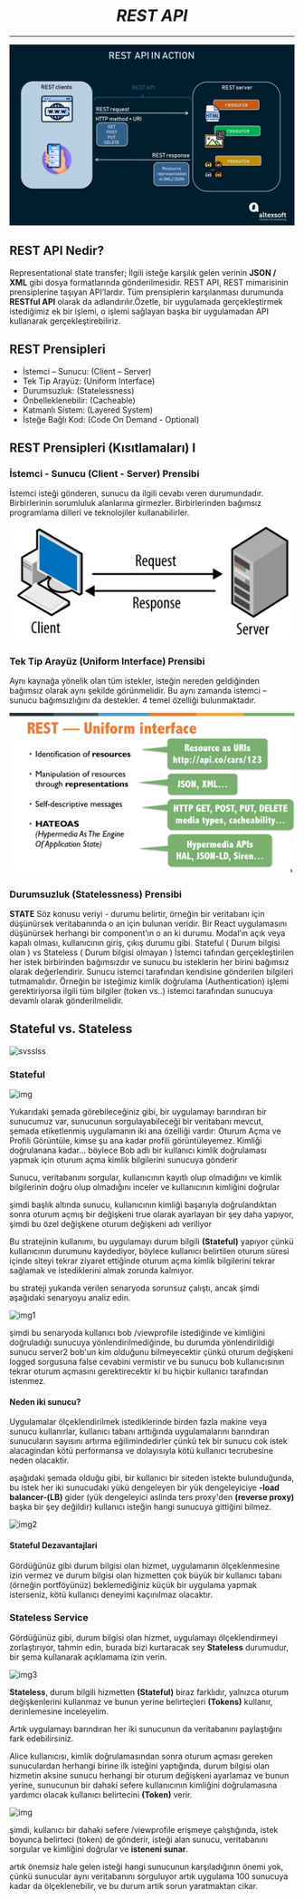 <div align="center"> 

# ***REST API*** 
</div>

****

![REST](https://raw.githubusercontent.com/Kodluyoruz/taskforce/main/rest-api/rest-api-nedir/figures/RestApi.png)

## REST API Nedir?
Representational state transfer; İlgili isteğe karşılık gelen verinin **JSON / XML** gibi dosya formatlarında gönderilmesidir. REST API, REST mimarisinin prensiplerine taşıyan API’lardır. Tüm prensiplerin karşılanması durumunda **RESTful API** olarak da adlandırılır.Özetle, bir uygulamada gerçekleştirmek istediğimiz ek bir işlemi, o işlemi sağlayan başka bir uygulamadan API kullanarak gerçekleştirebiliriz.

## REST Prensipleri
- İstemci – Sunucu: (Client – Server)
- Tek Tip Arayüz: (Uniform Interface)
- Durumsuzluk: (Statelessness)
- Önbelleklenebilir: (Cacheable)
- Katmanlı Sistem: (Layered System)
- İsteğe Bağlı Kod: (Code On Demand - Optional)

## REST Prensipleri (Kısıtlamaları) I
### İstemci - Sunucu (Client - Server) Prensibi
İstemci isteği gönderen, sunucu da ilgili cevabı veren durumundadır. Birbirlerinin sorumluluk alanlarına girmezler. Birbirlerinden bağımsız programlama dilleri ve teknolojiler kullanabilirler.

![Restrict](https://raw.githubusercontent.com/Kodluyoruz/taskforce/main/rest-api/rest-prensipleri-I/figures/ReqRes.png)

### Tek Tip Arayüz (Uniform Interface) Prensibi
Aynı kaynağa yönelik olan tüm istekler, isteğin nereden geldiğinden bağımsız olarak aynı şekilde görünmelidir. Bu aynı zamanda istemci – sunucu bağımsızlığını da destekler. 4 temel özelliği bulunmaktadır.

![HATEOAS](https://raw.githubusercontent.com/Kodluyoruz/taskforce/main/rest-api/rest-prensipleri-I/figures/UniformInterface.jpg)

### Durumsuzluk (Statelessness) Prensibi
**STATE**
Söz konusu veriyi - durumu belirtir, örneğin bir veritabanı için düşünürsek veritabanında o an için bulunan veridir. Bir React uygulamasını düşünürsek herhangi bir component’ın o an ki durumu. Modal’ın açık veya kapalı olması, kullanıcının giriş, çıkış durumu gibi.
Stateful ( Durum bilgisi olan ) vs Stateless ( Durum bilgisi olmayan ) İstemci tafından gerçekleştirilen her istek birbirinden bağımsızdır ve sunucu bu isteklerin her birini bağımsız olarak değerlendirir. Sunucu istemci tarafından kendisine gönderilen bilgileri tutmamalıdır. Örneğin bir isteğimiz kimlik doğrulama (Authentication) işlemi gerektiriyorsa ilgili tüm bilgiler (token vs..) istemci tarafından sunucuya devamlı olarak gönderilmelidir.

## Stateful vs. Stateless 

![svsslss](https://miro.medium.com/max/720/1*K7FV2rNNzX8AkYkNOOd6qg.webp)

### Stateful
![img](https://miro.medium.com/max/640/1*FGQUrDQYQpoNXc5TWCG17Q.webp)

Yukarıdaki şemada görebileceğiniz gibi, bir uygulamayı barındıran bir sunucumuz var, sunucunun sorgulayabileceği bir veritabanı mevcut, şemada etiketlenmiş uygulamanın iki ana özelliği vardır: Oturum Açma ve Profili Görüntüle, kimse şu ana kadar profili görüntüleyemez. Kimliği doğrulanana kadar... böylece Bob adlı bir kullanıcı kimlik doğrulaması yapmak için oturum açma kimlik bilgilerini sunucuya gönderir

Sunucu, veritabanını sorgular, kullanıcının kayıtlı olup olmadığını ve kimlik bilgilerinin doğru olup olmadığını inceler ve kullanıcının kimliğini doğrular

şimdi başlık altında sunucu, kullanıcının kimliği başarıyla doğrulandıktan sonra oturum açmış bir değişkeni true olarak ayarlayan bir şey daha yapıyor, şimdi bu özel değişkene oturum değişkeni adı veriliyor

Bu stratejinin kullanımı, bu uygulamayı durum bilgili **(Stateful)** yapıyor çünkü kullanıcının durumunu kaydediyor, böylece kullanıcı belirtilen oturum süresi içinde siteyi tekrar ziyaret ettiğinde oturum açma kimlik bilgilerini tekrar sağlamak ve istediklerini almak zorunda kalmıyor.

bu strateji yukarıda verilen senaryoda sorunsuz çalıştı, ancak şimdi aşağıdaki senaryoyu analiz edin.

![img1](https://miro.medium.com/max/640/1*X51MZ4YbkbLJEZXU-PppFA.webp)

şimdi bu senaryoda kullanıcı bob /viewprofile istediğinde ve kimliğini doğruladığı sunucuya yönlendirilmediğinde, bu durumda yönlendirildiği sunucu server2 bob'un kim olduğunu bilmeyecektir çünkü oturum değişkeni logged sorgusuna false cevabini vermistir ve bu sunucu bob kullanıcısının tekrar oturum açmasını gerektirecektir ki bu hiçbir kullanıcı tarafından istenmez.

#### Neden iki sunucu?
Uygulamalar ölçeklendirilmek istediklerinde birden fazla makine veya sunucu kullanırlar, kullanıcı tabanı arttığında uygulamalarını barındıran sunucuların sayısını artırma eğilimindedirler çünkü tek bir sunucu cok istek alacagindan kötü performansa ve dolayısıyla kötü kullanıcı tecrubesine neden olacaktir.

aşağıdaki şemada olduğu gibi, bir kullanıcı bir siteden istekte bulunduğunda, bu istek her iki sunucudaki yükü dengeleyen bir yük dengeleyiciye **-load balancer-(LB)** gider (yük dengeleyici aslinda ters proxy'den **(reverse proxy)** başka bir şey değildir) kullanıcı isteğin hangi sunucuya gittiğini bilmez.


![img2](https://miro.medium.com/max/640/1*wzHt6KQFiixX6_JUo-nYAw.webp)
#### Stateful Dezavantajlari

Gördüğünüz gibi durum bilgisi olan hizmet, uygulamanın ölçeklenmesine izin vermez ve durum bilgisi olan hizmetten çok büyük bir kullanıcı tabanı (örneğin portföyünüz) beklemediğiniz küçük bir uygulama yapmak isterseniz, kötü kullanıcı deneyimi kaçınılmaz olacaktır.

### Stateless Service
Gördüğünüz gibi, durum bilgisi olan hizmet, uygulamayı ölçeklendirmeyi zorlaştırıyor, tahmin edin, burada bizi kurtaracak sey **Stateless** durumudur, bir şema kullanarak açıklamama izin verin.

![img3](https://miro.medium.com/max/640/1*jKFpOFP2MC7gt1zIuoj2sQ.webp)

**Stateless**, durum bilgili hizmetten **(Stateful)** biraz farklıdır, yalnızca oturum değişkenlerini kullanmaz ve bunun yerine belirteçleri **(Tokens)** kullanır, derinlemesine inceleyelim.

Artık uygulamayı barındıran her iki sunucunun da veritabanını paylaştığını fark edebilirsiniz.

Alice kullanıcısı, kimlik doğrulamasından sonra oturum açması gereken sunuculardan herhangi birine ilk isteğini yaptığında, durum bilgisi olan hizmetin aksine sunucu herhangi bir oturum değişkeni ayarlamaz ve bunun yerine, sunucunun bir dahaki sefere kullanıcının kimliğini doğrulamasına yardımcı olacak kullanıcı belirtecini **(Token)** verir.

![img](https://miro.medium.com/max/640/1*-GvT_hAEVu4oWdBoae34cA.webp)

şimdi, kullanıcı bir dahaki sefere /viewprofile erişmeye çalıştığında, istek boyunca belirteci (token) de gönderir, isteği alan sunucu, veritabanını sorgular ve kimliğini doğrular ve **isteneni sunar**.

artık önemsiz hale gelen isteği hangi sunucunun karşıladığının önemi yok, çünkü sunucular aynı veritabanını sorguluyor artık uygulama 100 sunucuya kadar da ölçeklenebilir, ve bu durum artik sorun yaratmaktan cikar.